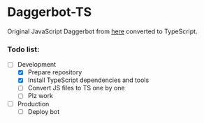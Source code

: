 # Daggerbot-TS
Original JavaScript Daggerbot from [here](https://github.com/SpaceManBuzz/DaggerBot-) converted to TypeScript.

### Todo list:
- [ ] Development
    - [x] Prepare repository
    - [x] Install TypeScript dependencies and tools
    - [ ] Convert JS files to TS one by one
    - [ ] Plz work
- [ ] Production
    - [ ] Deploy bot